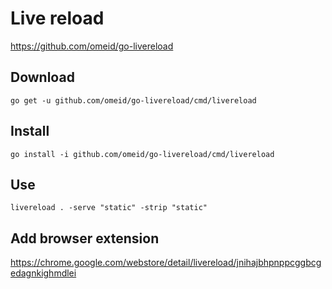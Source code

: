 # Live reload

https://github.com/omeid/go-livereload

## Download
```
go get -u github.com/omeid/go-livereload/cmd/livereload
```

## Install
```
go install -i github.com/omeid/go-livereload/cmd/livereload
```

## Use
```
livereload . -serve "static" -strip "static"
```

## Add browser extension

https://chrome.google.com/webstore/detail/livereload/jnihajbhpnppcggbcgedagnkighmdlei
